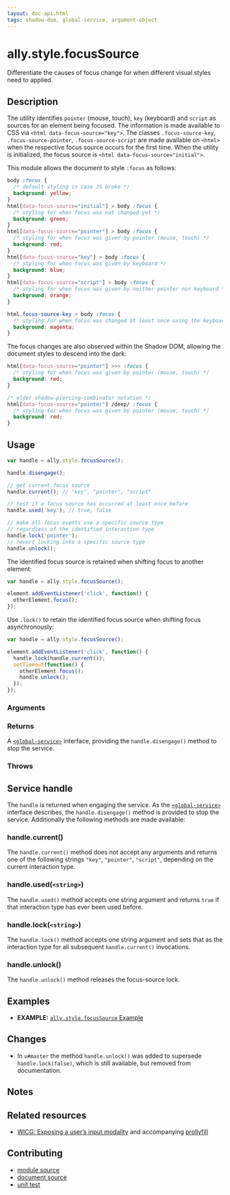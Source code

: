 ```yaml
---
layout: doc-api.html
tags: shadow-dom, global-service, argument-object
---
```


# ally.style.focusSource

Differentiate the causes of focus change for when different visual styles need to applied.


## Description

The utility identifies `pointer` (mouse, touch), `key` (keyboard) and `script` as sources for an element being focused. The information is made available to CSS via `<html data-focus-source="key">`. The classes `.focus-source-key`, `.focus-source-pointer`, `.focus-source-script` are made available on `<html>` when the respective focus source occurs for the first time. When the utility is initialized, the focus source is `<html data-focus-source="initial">`.

This module allows the document to style `:focus` as follows:

```css
body :focus {
  /* default styling in case JS broke */
  background: yellow;
}
html[data-focus-source="initial"] > body :focus {
  /* styling for when focus was not changed yet */
  background: green;
}
html[data-focus-source="pointer"] > body :focus {
  /* styling for when focus was given by pointer (mouse, touch) */
  background: red;
}
html[data-focus-source="key"] > body :focus {
  /* styling for when focus was given by keyboard */
  background: blue;
}
html[data-focus-source="script"] > body :focus {
  /* styling for when focus was given by neither pointer nor keyboard */
  background: orange;
}

html.focus-source-key > body :focus {
  /* styling for when focus was changed at least once using the keyboard */
  background: magenta;
}
```

The focus changes are also observed within the Shadow DOM, allowing the document styles to descend into the dark:

```css
html[data-focus-source="pointer"] >>> :focus {
  /* styling for when focus was given by pointer (mouse, touch) */
  background: red;
}

/* older shadow-piercing-combinator notation */
html[data-focus-source="pointer"] /deep/ :focus {
  /* styling for when focus was given by pointer (mouse, touch) */
  background: red;
}
```


## Usage

```js
var handle = ally.style.focusSource();

handle.disengage();

// get current focus source
handle.current(); // "key", "pointer", "script"

// test if a focus source has occurred at least once before
handle.used('key'); // true, false

// make all focus events use a specific source type
// regardless of the identified interaction type
handle.lock('pointer');
// revert locking into a specific source type
handle.unlock();
```

The identified focus source is retained when shifting focus to another element:

```js
var handle = ally.style.focusSource();

element.addEventListener('click', function() {
  otherElement.focus();
});
```

Use `.lock()` to retain the identified focus source when shifting focus asynchronously:

```js
var handle = ally.style.focusSource();

element.addEventListener('click', function() {
  handle.lock(handle.current());
  setTimeout(function() {
    otherElement.focus();
    handle.unlock();
  });
});
```


### Arguments


### Returns

A [`<global-service>`](../concepts.md#Global-service) interface, providing the `handle.disengage()` method to stop the service.

### Throws


## Service handle

The `handle` is returned when engaging the service. As the [`<global-service>`](../concepts.md#Global-service) interface describes, the `handle.disengage()` method is provided to stop the service. Additionally the following methods are made available:

### handle.current()

The `handle.current()` method does not accept any arguments and returns one of the following strings `"key"`, `"pointer"`, `"script"`, depending on the current interaction type.

### handle.used(`<string>`)

The `handle.used()` method accepts one string argument and returns `true` if that interaction type has ever been used before.

### handle.lock(`<string>`)

The `handle.lock()` method accepts one string argument and sets that as the interaction type for all subsequent `handle.current()` invocations.

### handle.unlock()

The `handle.unlock()` method releases the focus-source lock.


## Examples

* **EXAMPLE:** [`ally.style.focusSource` Example](./focus-source.example.html)


## Changes

* In `v#master` the method `handle.unlock()` was added to supersede `handle.lock(false)`, which is still available, but removed from documentation.


## Notes


## Related resources

* [WICG: Exposing a user’s input modality](https://discourse.wicg.io/t/exposing-a-users-input-modality/1067) and accompanying [prollyfill](https://github.com/alice/modality)


## Contributing

* [module source](https://github.com/medialize/ally.js/blob/master/src/style/focus-source.js)
* [document source](https://github.com/medialize/ally.js/blob/master/docs/api/style/focus-source.md)
* [unit test](https://github.com/medialize/ally.js/blob/master/test/unit/style.focus-source.test.js)

